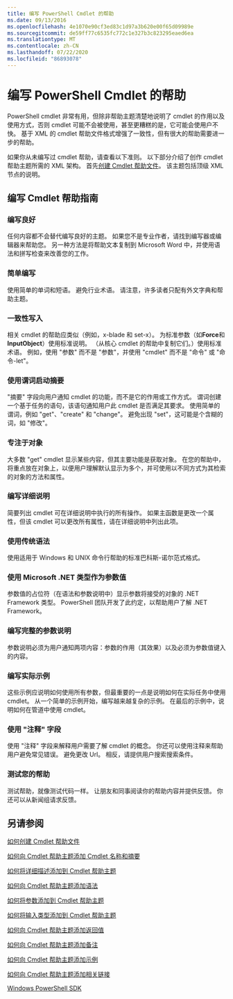 ```yaml
---
title: 编写 PowerShell Cmdlet 的帮助
ms.date: 09/13/2016
ms.openlocfilehash: 4e1070e90cf3ed83c1d97a3b620e00f65d09989e
ms.sourcegitcommit: de59ff77c6535fc772c1e327b3c823295eaed6ea
ms.translationtype: MT
ms.contentlocale: zh-CN
ms.lasthandoff: 07/22/2020
ms.locfileid: "86893078"
---
```

# <a name="writing-help-for-powershell-cmdlets"></a>编写 PowerShell Cmdlet 的帮助

PowerShell cmdlet 非常有用，但除非帮助主题清楚地说明了 cmdlet 的作用以及使用方式，否则 cmdlet 可能不会被使用，甚至更糟糕的是，它可能会使用户不快。 基于 XML 的 cmdlet 帮助文件格式增强了一致性，但有很大的帮助需要进一步的帮助。

如果你从未编写过 cmdlet 帮助，请查看以下准则。 以下部分介绍了创作 cmdlet 帮助主题所需的 XML 架构。 首先[创建 Cmdlet 帮助文件](./how-to-create-the-cmdlet-help-file.md)。 该主题包括顶级 XML 节点的说明。

## <a name="writing-guidelines-for-cmdlet-help"></a>编写 Cmdlet 帮助指南

### <a name="write-well"></a>编写良好

任何内容都不会替代编写良好的主题。 如果您不是专业作者，请找到编写器或编辑器来帮助您。 另一种方法是将帮助文本复制到 Microsoft Word 中，并使用语法和拼写检查来改善您的工作。

### <a name="write-simply"></a>简单编写

使用简单的单词和短语。 避免行业术语。 请注意，许多读者只配有外文字典和帮助主题。

### <a name="write-consistently"></a>一致性写入

相关 cmdlet 的帮助应类似（例如，x-blade 和 set-x）。 为标准参数（如**Force**和**InputObject**）使用标准说明。 （从核心 cmdlet 的帮助中复制它们。）使用标准术语。 例如，使用 "参数" 而不是 "参数"，并使用 "cmdlet" 而不是 "命令" 或 "命令-let"。

### <a name="start-the-synopsis-with-a-verb"></a>使用谓词启动摘要

"摘要" 字段向用户通知 cmdlet 的功能，而不是它的作用或工作方式。 谓词创建一个基于任务的语句，该语句通知用户此 cmdlet 是否满足其要求。 使用简单的谓词，例如 "get"、"create" 和 "change"。 避免出现 "set"，这可能是个含糊的词，如 "修改"。

### <a name="focus-on-objects"></a>专注于对象

大多数 "get" cmdlet 显示某些内容，但其主要功能是获取对象。 在您的帮助中，将重点放在对象上，以便用户理解默认显示为多个，并可使用以不同方式为其检索的对象的方法和属性。

### <a name="write-detailed-descriptions"></a>编写详细说明

简要列出 cmdlet 可在详细说明中执行的所有操作。 如果主函数是更改一个属性，但该 cmdlet 可以更改所有属性，请在详细说明中列出此项。

### <a name="use-conventional-syntax"></a>使用传统语法

使用适用于 Windows 和 UNIX 命令行帮助的标准巴科斯-诺尔范式格式。

### <a name="use-microsoft-net-types-for-parameter-values"></a>使用 Microsoft .NET 类型作为参数值

参数值的占位符（在语法和参数说明中）显示参数将接受的对象的 .NET Framework 类型。 PowerShell 团队开发了此约定，以帮助用户了解 .NET Framework。

### <a name="write-complete-parameter-descriptions"></a>编写完整的参数说明

参数说明必须为用户通知两项内容：参数的作用（其效果）以及必须为参数值键入的内容。

### <a name="write-practical-examples"></a>编写实际示例

这些示例应说明如何使用所有参数，但最重要的一点是说明如何在实际任务中使用 cmdlet。 从一个简单的示例开始，编写越来越复杂的示例。 在最后的示例中，说明如何在管道中使用 cmdlet。

### <a name="use-the-notes-field"></a>使用 "注释" 字段

使用 "注释" 字段来解释用户需要了解 cmdlet 的概念。 你还可以使用注释来帮助用户避免常见错误。 避免更改 Url。 相反，请提供用户搜索搜索条件。

### <a name="test-your-help"></a>测试您的帮助

测试帮助，就像测试代码一样。 让朋友和同事阅读你的帮助内容并提供反馈。 你还可以从新闻组请求反馈。

## <a name="see-also"></a>另请参阅

 [如何创建 Cmdlet 帮助文件](./how-to-create-the-cmdlet-help-file.md)

 [如何向 Cmdlet 帮助主题添加 Cmdlet 名称和摘要](./how-to-add-the-cmdlet-name-and-synopsis-to-a-cmdlet-help-topic.md)

 [如何将详细描述添加到 Cmdlet 帮助主题](./how-to-add-a-cmdlet-description.md)

 [如何向 Cmdlet 帮助主题添加语法](./how-to-add-syntax-to-a-cmdlet-help-topic.md)

 [如何将参数添加到 Cmdlet 帮助主题](./how-to-add-parameter-information.md)

 [如何将输入类型添加到 Cmdlet 帮助主题](./how-to-add-input-types-to-a-cmdlet-help-topic.md)

 [如何向 Cmdlet 帮助主题添加返回值](./how-to-add-return-values-to-a-cmdlet-help-topic.md)

 [如何向 Cmdlet 帮助主题添加备注](./how-to-add-notes-to-a-cmdlet-help-topic.md)

 [如何向 Cmdlet 帮助主题添加示例](./how-to-add-examples-to-a-cmdlet-help-topic.md)

 [如何向 Cmdlet 帮助主题添加相关链接](./how-to-add-related-links-to-a-cmdlet-help-topic.md)

 [Windows PowerShell SDK](../windows-powershell-reference.md)
